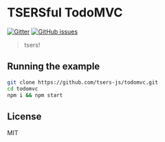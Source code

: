 # TSERSful TodoMVC

[![Gitter](https://img.shields.io/gitter/room/tsers-js/chat.js.svg?style=flat-square)](https://gitter.im/tsers-js/chat)
[![GitHub issues](https://img.shields.io/badge/issues-%40tsers%2Fcore-blue.svg?style=flat-square)](https://github.com/tsers-js/core/issues)

> tsers!

## Running the example

```bash
git clone https://github.com/tsers-js/todomvc.git
cd todomvc
npm i && npm start
```

## License

MIT
